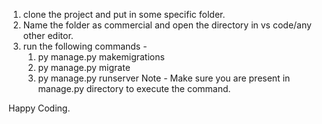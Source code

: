 1. clone the project and put in some specific folder.
2. Name the folder as commercial and open the directory in vs code/any other editor.
3. run the following commands -
   1. py manage.py makemigrations
   2. py manage.py migrate
   3. py manage.py runserver
Note - Make sure you are present in manage.py directory to execute the command.

Happy Coding.
